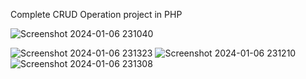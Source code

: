 Complete CRUD Operation project in PHP






![Screenshot 2024-01-06 231040](https://github.com/kavinduGunasekara/PHP_CRUD_Operation/assets/137909922/4c862e08-d4a8-4937-ba87-a7beb805fb04)

![Screenshot 2024-01-06 231323](https://github.com/kavinduGunasekara/PHP_CRUD_Operation/assets/137909922/2c72da16-2258-4ac3-823f-949e413ff9a0)
![Screenshot 2024-01-06 231210](https://github.com/kavinduGunasekara/PHP_CRUD_Operation/assets/137909922/cbe6dd8f-bd12-4fd9-891f-e5120d0f4be9)
![Screenshot 2024-01-06 231308](https://github.com/kavinduGunasekara/PHP_CRUD_Operation/assets/137909922/72b9a42a-ef94-4a77-9d77-3a6ba7e3e32e)

